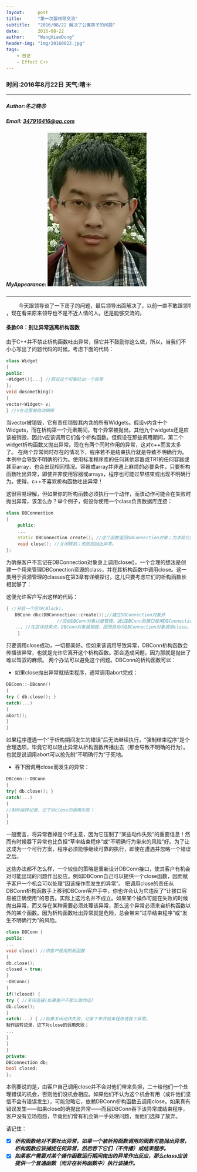 ```yaml
---
layout:     post
title:      "第一次跟领导交流"
subtitle:   "2016/08/22 解决了公寓房子的问题"
date:       2016-08-22
author:     "WangXiaoDong"
header-img: "img/20160822.jpg"
tags:
    - 日记
    - Effect C++
---
```


### 时间:2016年8月22日 天气:晴:sunny:
-----
#####   Author:冬之晓:angry:
#####   Email: 347916416@qq.com
#####   MyAppearance: ![MyAppearance](https://github.com/Dongzhixiao/PictureCache/raw/master/MyPicture.JPG "我的头像")
----------

<pre>
    今天跟领导谈了一下房子的问题，最后领导出面解决了，以前一直不敢跟领导说话
，现在看来原来领导也不是不近人情的人。还是能够交流的。
</pre>

#### 条款08：别让异常逃离析构函数

由于C++并不禁止析构函数吐出异常，但它并不鼓励你这么做，所以，当我们不小心写出了问题代码的时候。考虑下面的代码：

```C++
class Widget
{
public:
~Widget(){...} //假设这个可能吐出一个异常
};
void dosomething()
{
vector<Widget> v;
} //v在这里被自动销毁
```

当vector被销毁，它有责任销毁其内含的所有Widgets。假设v内含十个Widgets，而在析构第一个元素期间，有个异常被抛出。其他九个widgets还是应该被销毁，因此v应该调用它们各个析构函数。但假设在那些调用期间，第二个widget析构函数又抛出异常。现在有两个同时作用的异常，这对c++而言太多了。
在两个异常同时存在的情况下，程序若不是结束执行就是导致不明确行为。本例中会导致不明确的行为。使用标准程序库的任何其他容器或TR1的任何容器或甚至array，也会出现相同情况。容器或array并非遇上麻烦的必要条件，只要析构函数吐出异常，即使并非使用容器或arrays，程序也可能过早结束或出现不明确行为。使得，c++不喜欢析构函数吐出异常！

 这很容易理解，但如果你的析构函数必须执行一个动作，而该动作可能会在失败时抛出异常，该怎么办？举个例子，假设你使用一个class负责数据库连接：

```C++
class DBConnection
{ 
　　 public:
　　 ...
　　 static DBConnection create(); //这个函数返回DBConnection对象；为求简化暂略参数。
　　 void close(); //关闭联机；失败则抛出异常。
};
```

  为确保客户不忘记在DBConnection对象身上调用close()，一个合理的想法是创建一个用来管理DBConection资源的class，并在其析构函数中调用close。这一类用于资源管理的classes在第3章有详细探讨，这儿只要考虑它们的析构函数长相就够了：

这便允许客户写出这样的代码：

```C++
{ //开启一个区块(Block)。 
　　DBConn dbc(DBConnection::create());//建立DBConnection对象并
　　                //交给DBConn对象以便管理。通过DBConn的接口使用DBConnection对象。
　　... //在区块结束点，DBConn对象被销毁，因而自动为DBConnection对象调用close。
　　 }

```

 只要调用close成功，一切都美好。但如果该调用导致异常，DBConn析构函数会传播该异常，也就是允许它离开这个析构函数。那会造成问题，因为那就是抛出了难以驾驭的麻烦。
两个办法可以避免这个问题。DBConn的析构函数可以：
- 如果close抛出异常就结束程序，通常调用abort完成：

```C++
DBConn::~DBconn()
{
try { db.close(); }
catch(...)
{
abort();
}
}
```

如果程序遭遇一个“于析构期间发生的错误”后无法继续执行，“强制结束程序”是个合理选项，毕竟它可以阻止异常从析构函数传播出去（那会导致不明确的行为）。也就是说调用abort可以抢先制“不明确行为”于死地。

- 吞下因调用close而发生的异常：

```C++
DBConn::~DBConn
{
try{ db.close(); }
catch(...)
{
//制作运转记录，记下对close的调用失败！
}
}
```

一般而言，将异常吞掉是个坏主意，因为它压制了“某些动作失败”的重要信息！然而有时候吞下异常也比负担“草率结束程序”或“不明确行为带来的风险”好。为了让这成为一个可行方案，程序必须能够继续可靠的执行，即使在遭遇并忽略一个错误之后。

这些办法都不怎么样，一个较佳的策略是重新设计DBConn接口，使其客户有机会对可能出现的问题作出反应。例如DBConn自己可以提供一个close函数，因而赋予客户一个机会可以处理“因该操作而发生的异常”。
把调用close的责任从DBConn析构函数手上移到DBConn客户手中，你也许会认为它违反了“让接口容易被正确使用”的忠告。实际上这污名并不成立。如果某个操作可能在失败的时候抛出异常，而又存在某种需要必须处理该异常，那么这个异常必须来自析构函数以外的某个函数。因为析构函数吐出异常就是危险，总会带来“过早结束程序”或“发生不明确行为”的风险。

```C++
class DBConn {
public:
...
void close() //供客户使用的新函数
{
db.close();
closed = true;
}
~DBConn()
{
if(!closed) {
try { //关闭连接(如果客户不那么做的话)
db.close();
}
catch(...) { //如果关闭动作失败，记录下来并结束程序或吞下异常。
制作运转记录，记下对close的调用失败；
...
}
}
}
private:
DBConnection db;
bool closed;
}; 
```

本例要说的是，由客户自己调用close并不会对他们带来负担，二十给他们一个处理错误的机会，否则他们没机会相应。如果他们不认为这个机会有用（或许他们坚信不会有错误发生），可能忽略它，依赖DBConn析构函数去调用close。如果真有错误发生——如果close的确抛出异常——而且DBConn吞下该异常或结束程序，客户没有立场抱怨，毕竟他们曾有机会第一手处理问题，而他们选择了放弃。

请记住：

- [x] ***析构函数绝对不要吐出异常，如果一个被析构函数调用的函数可能抛出异常，析构函数应该捕捉任何异常，然后吞下它们（不传播）或结束程序。***
- [x] ***如果客户需要对某个操作函数运行期间抛出的异常作出反应，那么class应该提供一个普通函数（而非在析构函数中）执行该操作。***